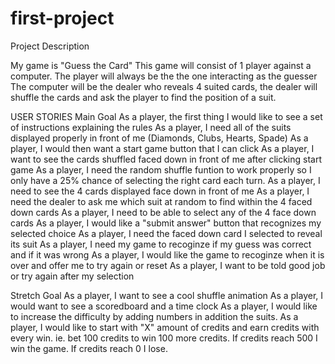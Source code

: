 # first-project

Project Description 

My game is "Guess the Card"
This game will consist of 1 player against a computer. 
The player will always be the the one interacting as the guesser 
The computer will be the dealer who reveals 4 suited cards, the dealer will shuffle the cards and ask the player to find the position of a suit. 




USER STORIES 
Main Goal
As a player, the first thing I would like to see a set of instructions explaining the rules
As a player, I need all of the suits displayed properly in front of me (Diamonds, Clubs, Hearts, Spade)
As a player, I would then want a start game button that I can click
As a player, I want to see the cards shuffled faced down in front of me after clicking start game
As a player, I need the random shuffle funtion to work properly so I only have a 25% chance of selecting the right card each turn. 
As a player, I need to see the 4 cards displayed face down in front of me
As a player, I need the dealer to ask me  which suit at random to find within the 4 faced down cards
As a player, I need to be able to select any of the 4 face down cards
As a player, I would like a "submit answer" button that recognizes my selected choice
As a player, I need the faced down card I selected to reveal its suit 
As a player, I need my game to recoginze if my guess was correct and if it was wrong
As a player, I would like the game to recoginze when it is over and offer me to try again or reset
As a player, I want to be told good job or try again after my selection





Stretch Goal
As a player, I want to see a cool shuffle animation 
As a player, I would want to see a scoredboard and a time clock 
As a player, I would like to increase the difficulty by adding numbers in addition the suits. 
As a player, I would like to start with "X" amount of credits and earn credits with every win. ie. bet 100 credits to win 100 more credits. If credits reach 500 I win the game. If credits reach 0 I lose. 

